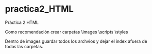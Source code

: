 # practica2_HTML
Práctica 2 HTML

Como recomendación crear carpetas 
\images
\scripts
\styles

Dentro de images guardar todos los archvios y dejar el index afuera de todas las carpetas.

